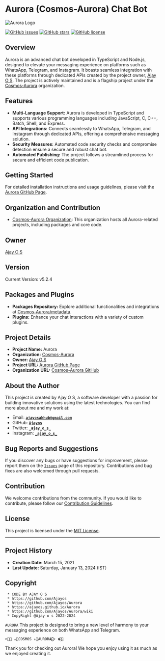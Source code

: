 # Aurora (Cosmos-Aurora) Chat Bot

![Aurora Logo](https://github.com/Cosmos-Aurora.png)

[![GitHub issues](https://img.shields.io/github/issues/Ajayos/Aurora)](https://github.com/Ajayos/Aurora/issues)
[![GitHub stars](https://img.shields.io/github/stars/Ajayos/Aurora)](https://github.com/Ajayos/Aurora/stargazers)
[![GitHub license](https://img.shields.io/github/license/Ajayos/Aurora)](https://github.com/Ajayos/Aurora/blob/master/LICENSE)

## Overview

Aurora is an advanced chat bot developed in TypeScript and Node.js, designed to elevate your messaging experience on platforms such as WhatsApp, Telegram, and Instagram. It boasts seamless integration with these platforms through dedicated APIs created by the project owner, [Ajay O S](https://github.com/Ajayos). The project is actively maintained and is a flagship project under the [Cosmos-Aurora](https://github.com/Cosmos-Aurora) organization.


## Features

- **Multi-Language Support:** Aurora is developed in TypeScript and supports various programming languages including JavaScript, C, C++, Batch, Shell, and Express.
- **API Integrations:** Connects seamlessly to WhatsApp, Telegram, and Instagram through dedicated APIs, offering a comprehensive messaging solution.
- **Security Measures:** Automated code security checks and compromise detection ensure a secure and robust chat bot.
- **Automated Publishing:** The project follows a streamlined process for secure and efficient code publication.

## Getting Started

For detailed installation instructions and usage guidelines, please visit the [Aurora GitHub Page](https://github.com/Ajayos/Aurora).

## Organization and Contribution

- [Cosmos-Aurora Organization](https://github.com/Cosmos-Aurora): This organization hosts all Aurora-related projects, including packages and core code.

## Owner

[Ajay O S](https://github.com/Ajayos)

## Version

Current Version: v5.2.4

## Packages and Plugins

- **Packages Repository:** Explore additional functionalities and integrations at [Cosmos-Aurora/metadata](https://github.com/Cosmos-Aurora/metadata).
- **Plugins:** Enhance your chat interactions with a variety of custom plugins.

## Project Details

- **Project Name:** Aurora
- **Organization:** [Cosmos-Aurora](https://github.com/Cosmos-Aurora)
- **Owner:** [Ajay O S](https://github.com/Ajayos)
- **Project URL:** [Aurora GitHub Page](https://github.com/Ajayos/Aurora)
- **Organization URL:** [Cosmos-Aurora GitHub](https://github.com/Cosmos-Aurora)

## About the Author

This project is created by Ajay O S, a software developer with a passion for building innovative solutions using the latest technologies. You can find more about me and my work at:

- Email: [**`ajayosakhub@gmail.com`**](mailto:ajayosakhub@gmail.com)
- GitHub:  [**`Ajayos`**](https://github.com/Ajayos)
- Twitter: [**`_ajay_o_s_`**](https://twitter.com/_ajay_o_s_)
- Instagram: [**`_ajay_o_s_`**](https://instagram.com/_ajay_o_s_)

## Bug Reports and Suggestions

If you discover any bugs or have suggestions for improvement, please report them on the [`Issues`](https://github.com/Ajayos/Aurora/issues) page of this repository. Contributions and bug fixes are also welcomed through pull requests.

## Contribution

We welcome contributions from the community. If you would like to contribute, please follow our [Contribution Guidelines](https://github.com/Ajayos/Aurora/blob/master/CONTRIBUTING.md).

## License

This project is licensed under the [MIT License](https://github.com/Ajayos/Aurora/blob/master/LICENSE).

---

## Project History

- **Creation Date:** March 15, 2021
- **Last Update:** Saturday, January 13, 2024 (IST)

## Copyright

```
 * CODE BY AJAY O S
 * https://github.com/Ajayos
 * https://github.com/Ajayos/Aurora
 * https://ajayos.github.io/Aurora
 * https://github.com/Ajayos/Aurora/wiki
 * CopyRight @Ajay o s 2022-2024
```


```AURORA``` This project is designed to bring a new level of harmony to your messaging experience on both WhatsApp and Telegram.
```
➤⃟🍒 ✮⃝COSMOS ✮⃝AURORA🎀⃟⃪➣ ➤⃟🍒
```

Thank you for checking out Aurora! We hope you enjoy using it as much as we enjoyed creating it.
